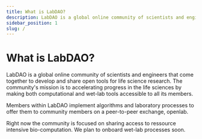 ```yaml
---
title: What is LabDAO?
description: LabDAO is a global online community of scientists and engineers that come together to develop and share open tools for life science research.
sidebar_position: 1
slug: /
---
```


# What is LabDAO?
LabDAO is a global online community of scientists and engineers that come together to develop and share open tools for life science research. The community's mission is to accelerating progress in the life sciences by making both computational and wet-lab tools accessible to all its members.

Members within LabDAO implement algorithms and laboratory processes to offer them to community members on a peer-to-peer exchange, openlab. 

Right now the community is focused on sharing access to ressource intensive bio-computation. We plan to onboard wet-lab processes soon.